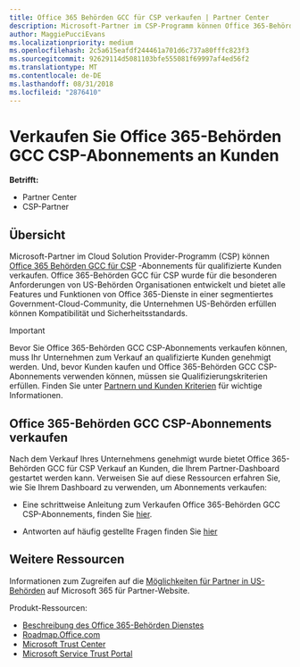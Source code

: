 ```yaml
---
title: Office 365 Behörden GCC für CSP verkaufen | Partner Center
description: Microsoft-Partner im CSP-Programm können Office 365-Behörden GCC CSP-Abonnements für qualifizierte Kunden verkaufen. Office 365-Behörden GCC für CSP ist eine Suite von Clouddiensten Produktivität für die US-Regierung und Auftragnehmer Kommunen Kommunen Regierung entwickelt und Status, lokale, kommunale federal ziviles und staatliche Schutz Behörden enthält.
author: MaggiePucciEvans
ms.localizationpriority: medium
ms.openlocfilehash: 2c5a615eafdf244461a701d6c737a80fffc823f3
ms.sourcegitcommit: 92629114d5081103bfe555081f69997af4ed56f2
ms.translationtype: MT
ms.contentlocale: de-DE
ms.lasthandoff: 08/31/2018
ms.locfileid: "2876410"
---
```

# <a name="sell-office-365-government-gcc-for-csp-subscriptions-to-qualified-customers"></a>Verkaufen Sie Office 365-Behörden GCC CSP-Abonnements an Kunden

**Betrifft:**

-  Partner Center
-  CSP-Partner


## <a name="overview"></a>Übersicht

Microsoft-Partner im Cloud Solution Provider-Programm (CSP) können [Office 365 Behörden GCC für CSP](https://www.microsoft.com/microsoft-365/partners/governmentforCSP) -Abonnements für qualifizierte Kunden verkaufen. Office 365-Behörden GCC für CSP wurde für die besonderen Anforderungen von US-Behörden Organisationen entwickelt und bietet alle Features und Funktionen von Office 365-Dienste in einer segmentiertes Government-Cloud-Community, die Unternehmen US-Behörden erfüllen können Kompatibilität und Sicherheitsstandards. 

>[!IMPORTANT] 
>Bevor Sie Office 365-Behörden GCC CSP-Abonnements verkaufen können, muss Ihr Unternehmen zum Verkauf an qualifizierte Kunden genehmigt werden. Und, bevor Kunden kaufen und Office 365-Behörden GCC CSP-Abonnements verwenden können, müssen sie Qualifizierungskriterien erfüllen. Finden Sie unter [Partnern und Kunden Kriterien](csp-gcc-validate.md) für wichtige Informationen.


## <a name="sell-office-365-government-gcc-for-csp-subscriptions"></a>Office 365-Behörden GCC CSP-Abonnements verkaufen

Nach dem Verkauf Ihres Unternehmens genehmigt wurde bietet Office 365-Behörden GCC für CSP Verkauf an Kunden, die Ihrem Partner-Dashboard gestartet werden kann. Verweisen Sie auf diese Ressourcen erfahren Sie, wie Sie Ihrem Dashboard zu verwenden, um Abonnements verkaufen: 

-   Eine schrittweise Anleitung zum Verkaufen Office 365-Behörden GCC CSP-Abonnements, finden Sie [hier](https://go.microsoft.com/fwlink/?linkid=2007323).  

-   Antworten auf häufig gestellte Fragen finden Sie [hier](https://o365pp.blob.core.windows.net/media/Resources/GCC/Office%20365%20Government%20GCC%20for%20CSP%20Partner%20FAQ.docx)


## <a name="additional-resources"></a>Weitere Ressourcen

Informationen zum Zugreifen auf die [Möglichkeiten für Partner in US-Behörden](https://www.microsoft.com/microsoft-365/partners/governmentforCSP) auf Microsoft 365 für Partner-Website.

Produkt-Ressourcen:

- [Beschreibung des Office 365-Behörden Dienstes](https://technet.microsoft.com/library/mt774581.aspx)
- [Roadmap.Office.com](https://products.office.com/business/office-365-roadmap)
- [Microsoft Trust Center](https://www.microsoft.com/TrustCenter/)
- [Microsoft Service Trust Portal](https://aka.ms/STP)

